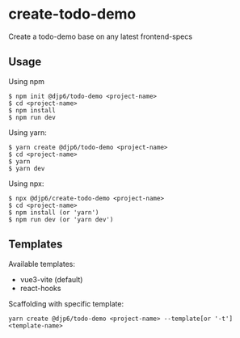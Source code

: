 # create-todo-demo

Create a todo-demo base on any latest frontend-specs

## Usage

Using npm

```shell
$ npm init @djp6/todo-demo <project-name>
$ cd <project-name>
$ npm install
$ npm run dev
```

Using yarn:

```shell
$ yarn create @djp6/todo-demo <project-name>
$ cd <project-name>
$ yarn
$ yarn dev
```

Using npx:

```shell
$ npx @djp6/create-todo-demo <project-name>
$ cd <project-name>
$ npm install (or 'yarn')
$ npm run dev (or 'yarn dev')
```

## Templates

Available templates:

* vue3-vite (default)
* react-hooks

Scaffolding with specific template:

```shell
yarn create @djp6/todo-demo <project-name> --template[or '-t'] <template-name>
```